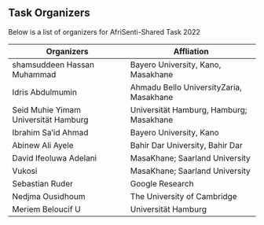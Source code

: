 ## Task Organizers

Below is a list of organizers for AfriSenti-Shared Task 2022

| Organizers | Affliation |
|---|---|
| shamsuddeen Hassan Muhammad | Bayero University, Kano, Masakhane |
| Idris Abdulmumin  | Ahmadu Bello UniversityZaria, Masakhane|
|Seid Muhie Yimam Universität Hamburg|  Universität Hamburg, Hamburg; Masakhane|
| Ibrahim Sa’id Ahmad |  Bayero University, Kano |
| Abinew Ali Ayele  | Bahir Dar University, Bahir Dar |
| David Ifeoluwa Adelani  | MasaKhane; Saarland University |
| Vukosi  | MasaKhane; Saarland University |
| Sebastian Ruder   | Google Research |
| Nedjma Ousidhoum  | The University of Cambridge |
| Meriem Beloucif U | Universität Hamburg |




 